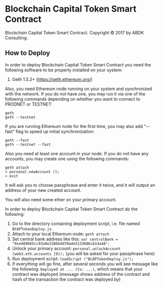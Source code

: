 # Blockchain Capital Token Smart Contract #

Blockchain Capital Token Smart Contract.
Copyright © 2017 by ABDK Consulting.

## How to Deploy ##

In order to deploy Blockchain Capital Token Smart Contract you need the
following software to be properly installed on your system:

1. Geth 1.5.2+ (https://geth.ethereum.org/)

Also, you need Ethereum node running on your system and synchronized with the
network.  If you do not have one, you may run it via one of the following
commands depending on whether you want to connect to PRODNET or TESTNET:

    geth
    geth --testnet

If you are running Ethereum node for the first time, you may also add "--fast"
flag to speed up initial synchronization:

    geth --fast
    geth --testnet --fast

Also you need at least one account in your node.  If you do not have any
accounts, you may create one using the following commands:

    geth attach
    > personal.newAccount ();
    > exit

It will ask you to choose passphrase and enter it twice, and it will output an
address of your new created account.

You will also need some ether on your primary account.

In order to deploy Blockchain Capital Token Smart Contract do the following:

1. Go to the directory containing deployment script, i.e. file named
   `BCAPTokenDeploy.js`.
2. Attach to your local Ethereum node: `geth attach`
3. Set central bank address like this:
   `var centralBank = "0xe489665cc93a8e3286bdd70a4e513360bcb14a48";`
4. Unlock your primary account:
   `personal.unlockAccount (web3.eth.accounts [0]);` (you will be
   asked for your passphrase here)
5. Run deployment script: `loadScript ("BCAPTokenDeploy.js");`
6. If everything will go fine, after several seconds you will see message like
   the following: `Deployed at ... (tx: ...)`,
   which means that your contract was deployed (message shows address of the
   contract and hash of the transaction the contract was deployed by)

